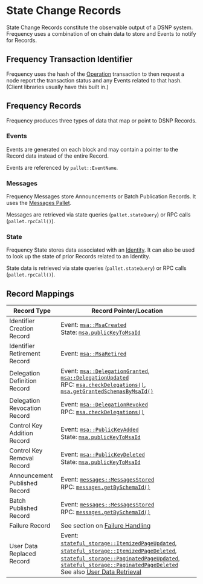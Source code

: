 # State Change Records

State Change Records constitute the observable output of a DSNP system.
Frequency uses a combination of on chain data to store and Events to notify for Records.

## Frequency Transaction Identifier

Frequency uses the hash of the [Operation](Operations.md) transaction to then request a node report the transaction status and any Events related to that hash.
(Client libraries usually have this built in.)

## Frequency Records

Frequency produces three types of data that map or point to DSNP Records.

### Events

Events are generated on each block and may contain a pointer to the Record data instead of the entire Record.

Events are referenced by `pallet::EventName`.

### Messages

Frequency Messages store Announcements or Batch Publication Records.
It uses the [Messages Pallet](https://libertydsnp.github.io/frequency/pallet_messages/).

Messages are retrieved via state queries (`pallet.stateQuery`) or RPC calls (`pallet.rpcCall()`).

### State

Frequency State stores data associated with an [Identity](Identity.md).
It can also be used to look up the state of prior Records related to an Identity.

State data is retrieved via state queries (`pallet.stateQuery`) or RPC calls (`pallet.rpcCall()`).

## Record Mappings

| Record Type | Record Pointer/Location |
| --- | --- |
| <a id="identifier-creation">Identifier Creation Record</a> | Event: [`msa::MsaCreated`](https://libertydsnp.github.io/frequency/pallet_msa/pallet/enum.Event.html#variant.MsaCreated)<br/>State: [`msa.publicKeyToMsaId`](https://libertydsnp.github.io/frequency/pallet_msa/pallet/type.PublicKeyToMsaId.html) |
| <a id="identifier-retirement">Identifier Retirement Record</a> | Event: [`msa::MsaRetired`](https://libertydsnp.github.io/frequency/pallet_msa/pallet/enum.Event.html#variant.MsaRetired) |
| <a id="delegation-definition">Delegation Definition Record</a> | Event: [`msa::DelegationGranted`](https://libertydsnp.github.io/frequency/pallet_msa/pallet/enum.Event.html#variant.DelegationGranted), [`msa::DelegationUpdated`](https://libertydsnp.github.io/frequency/pallet_msa/pallet/enum.Event.html#variant.DelegationUpdated)<br />RPC: [`msa.checkDelegations()`](https://libertydsnp.github.io/frequency/pallet_msa_rpc/trait.MsaApiClient.html#method.check_delegations), [`msa.getGrantedSchemasByMsaId()`](https://libertydsnp.github.io/frequency/pallet_msa_rpc/trait.MsaApiServer.html#tymethod.get_granted_schemas_by_msa_id) |
| <a id="delegation-revocation">Delegation Revocation Record</a> | Event: [`msa::DelegationRevoked`](https://libertydsnp.github.io/frequency/pallet_msa/pallet/enum.Event.html#variant.DelegationRevoked)<br />RPC: [`msa.checkDelegations()`](https://libertydsnp.github.io/frequency/pallet_msa_rpc/trait.MsaApiClient.html#method.check_delegations) |
| <a id="control-key-addition">Control Key Addition Record</a> | Event: [`msa::PublicKeyAdded`](https://libertydsnp.github.io/frequency/pallet_msa/pallet/enum.Event.html#variant.PublicKeyAdded)<br />State: [`msa.publicKeyToMsaId`](https://libertydsnp.github.io/frequency/pallet_msa/pallet/type.PublicKeyToMsaId.html) |
| <a id="control-key-removal">Control Key Removal Record</a> | Event: [`msa::PublicKeyDeleted`](https://libertydsnp.github.io/frequency/pallet_msa/pallet/enum.Event.html#variant.PublicKeyDeleted)<br />State: [`msa.publicKeyToMsaId`](https://libertydsnp.github.io/frequency/pallet_msa/pallet/type.PublicKeyToMsaId.html) |
| <a id="announcement-published">Announcement Published Record</a> | Event: [`messages::MessagesStored`](https://libertydsnp.github.io/frequency/pallet_messages/pallet/enum.Event.html#variant.MessagesStored)<br />RPC: [`messages.getBySchemaId()`](https://libertydsnp.github.io/frequency/pallet_messages_rpc/trait.MessagesApiServer.html#tymethod.get_messages_by_schema_id) |
| <a id="batch-published">Batch Published Record</a> | Event: [`messages::MessagesStored`](https://libertydsnp.github.io/frequency/pallet_messages/pallet/enum.Event.html#variant.MessagesStored)<br />RPC: [`messages.getBySchemaId()`](https://libertydsnp.github.io/frequency/pallet_messages_rpc/trait.MessagesApiServer.html#tymethod.get_messages_by_schema_id) |
| <a id="failure">Failure Record</a> | See section on [Failure Handling](./Operations.md#failure-handling) |
| <a id="user-data-replaced">User Data Replaced Record</a> | Event: [`stateful_storage::ItemizedPageUpdated`](https://libertydsnp.github.io/frequency/pallet_stateful_storage/pallet/enum.Event.html#variant.ItemizedPageUpdated), [`stateful_storage::ItemizedPageDeleted`](https://libertydsnp.github.io/frequency/pallet_stateful_storage/pallet/enum.Event.html#variant.ItemizedPageDeleted), [`stateful_storage::PaginatedPageUpdated`](https://libertydsnp.github.io/frequency/pallet_stateful_storage/pallet/enum.Event.html#variant.PaginatedPageUpdated), [`stateful_storage::PaginatedPageDeleted`](https://libertydsnp.github.io/frequency/pallet_stateful_storage/pallet/enum.Event.html#variant.PaginatedPageDeleted)<br />See also [User Data Retrieval](./UserData.md#) |
